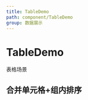 ```yaml
---
title: TableDemo
path: component/TableDemo
group: 数据展示
---
```


# TableDemo

表格场景

## 合并单元格+组内排序

<code src="./demo/MergeTable.tsx"></code>
